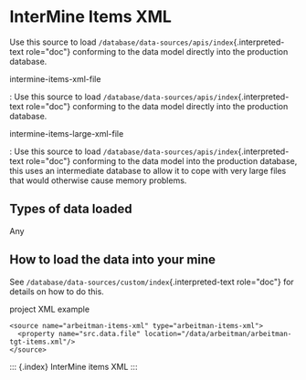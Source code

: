 InterMine Items XML
===================

Use this source to load
`/database/data-sources/apis/index`{.interpreted-text role="doc"}
conforming to the data model directly into the production database.

intermine-items-xml-file

:   Use this source to load
    `/database/data-sources/apis/index`{.interpreted-text role="doc"}
    conforming to the data model directly into the production database.

intermine-items-large-xml-file

:   Use this source to load
    `/database/data-sources/apis/index`{.interpreted-text role="doc"}
    conforming to the data model into the production database, this uses
    an intermediate database to allow it to cope with very large files
    that would otherwise cause memory problems.

Types of data loaded
--------------------

Any

How to load the data into your mine
-----------------------------------

See `/database/data-sources/custom/index`{.interpreted-text role="doc"}
for details on how to do this.

project XML example

``` {.xml}
<source name="arbeitman-items-xml" type="arbeitman-items-xml">
  <property name="src.data.file" location="/data/arbeitman/arbeitman-tgt-items.xml"/>
</source>
```

::: {.index}
InterMine items XML
:::
